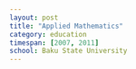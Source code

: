 ```yaml
---
layout: post
title: "Applied Mathematics"
category: education
timespan: [2007, 2011]
school: Baku State University
---
```

